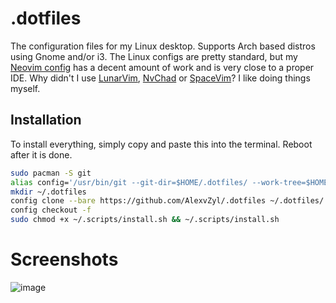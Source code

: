 # .dotfiles

The configuration files for my Linux desktop.  Supports Arch based distros using Gnome and/or i3.  The Linux configs are pretty standard, but my [Neovim config](https://github.com/Alex-vZyl/.dotfiles/tree/main/.config/nvim) has a decent amount of work and is very close to a proper IDE.  Why didn't I use [LunarVim](https://github.com/LunarVim/LunarVim), [NvChad](https://github.com/NvChad/NvChad) or [SpaceVim](https://github.com/liuchengxu/space-vim)?  I like doing things myself. 

## Installation

To install everything, simply copy and paste this into the terminal.  Reboot after it is done.

```bash
sudo pacman -S git
alias config='/usr/bin/git --git-dir=$HOME/.dotfiles/ --work-tree=$HOME'
mkdir ~/.dotfiles
config clone --bare https://github.com/AlexvZyl/.dotfiles ~/.dotfiles/
config checkout -f
sudo chmod +x ~/.scripts/install.sh && ~/.scripts/install.sh
```

# Screenshots

![image](https://user-images.githubusercontent.com/81622310/209329252-946a9bce-b668-45ad-bcd1-7da50e282c33.png)

<!---

## Gnome

![image](https://user-images.githubusercontent.com/81622310/181455188-7a945390-8758-4bcf-8d50-ebf0683b19f6.png)
*Desktop with gnome extensions.*

![image](https://user-images.githubusercontent.com/81622310/181458526-bda18060-eaa5-4119-a90f-eb8f80d81431.png)
*Default gnome overview with [nice icons](https://github.com/PapirusDevelopmentTeam/papirus-icon-theme) and blur effect.*

## i3

![image](https://user-images.githubusercontent.com/81622310/182259303-18c68a39-02b4-420a-8522-95f8dfdb1624.png)
*[i3](https://github.com/i3/i3) split windows with [polybar](https://github.com/polybar/polybar).*

![image](https://user-images.githubusercontent.com/81622310/182259199-36a333a9-6775-4e9c-a353-ea1cf77a9f72.png)
*Just the desktop.*

## Terminal

![image](https://user-images.githubusercontent.com/81622310/182230693-461cca7f-572d-4010-b5c6-72dbeaa3690c.png)
*[Alacritty](https://github.com/alacritty/alacritty) with [fish](https://github.com/fish-shell/fish-shell) and [tide](https://github.com/IlanCosman/tide).*

## Neovim

![image](https://user-images.githubusercontent.com/81622310/182230490-e73244f4-bfb7-4612-bc03-36eec132bd01.png)
*Adds my [neovim](https://github.com/neovim/neovim) config.  Also installs [neovide](https://github.com/neovide/neovide), so use that!*

--->
